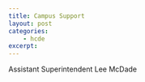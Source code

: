 ```yaml
---
title: Campus Support
layout: post
categories:
    - hcde
excerpt:
---
```


Assistant Superintendent Lee McDade